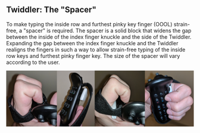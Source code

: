 ## Twiddler: The "Spacer"
To make typing the inside row and furthest pinky key finger (OOOL) strain-free, a "spacer" is required. The spacer is a
solid block that widens the gap between the inside of the index finger knuckle and the side of the Twiddler. Expanding
the gap between the index finger knuckle and the Twiddler realigns the fingers in such a way to allow strain-free
typing of the inside row keys and furthest pinky finger key. The size of the spacer will vary according to the user.

![spacer illustration](https://github.com/lancegatlin/typemax/blob/master/twiddler_spacer.png?raw=true)

